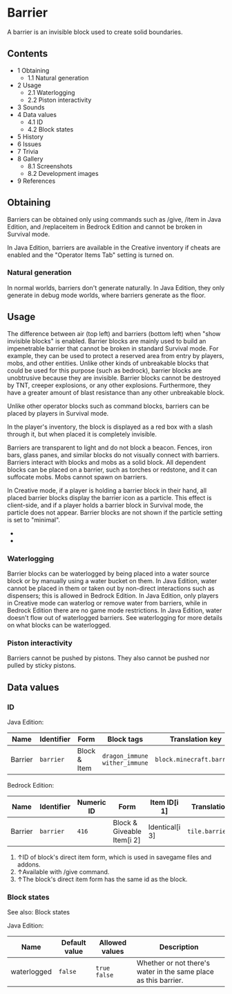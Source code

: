 # Barrier
A barrier is an invisible block used to create solid boundaries.

## Contents
- 1 Obtaining
	- 1.1 Natural generation
- 2 Usage
	- 2.1 Waterlogging
	- 2.2 Piston interactivity
- 3 Sounds
- 4 Data values
	- 4.1 ID
	- 4.2 Block states
- 5 History
- 6 Issues
- 7 Trivia
- 8 Gallery
	- 8.1 Screenshots
	- 8.2 Development images
- 9 References

## Obtaining
Barriers can be obtained only using commands such as /give, /item in Java Edition, and /replaceitem in Bedrock Edition and cannot be broken in Survival mode.

In Java Edition, barriers are available in the Creative inventory if cheats are enabled and the "Operator Items Tab" setting is turned on.

### Natural generation
In normal worlds, barriers don't generate naturally. In Java Edition, they only generate in debug mode worlds, where barriers generate as the floor.

## Usage
The difference between air (top left) and barriers (bottom left) when "show invisible blocks" is enabled.
Barrier blocks are mainly used to build an impenetrable barrier that cannot be broken in standard Survival mode. For example, they can be used to protect a reserved area from entry by players, mobs, and other entities. Unlike other kinds of unbreakable blocks that could be used for this purpose (such as bedrock), barrier blocks are unobtrusive because they are invisible. Barrier blocks cannot be destroyed by TNT, creeper explosions, or any other explosions. Furthermore, they have a greater amount of blast resistance than any other unbreakable block.

Unlike other operator blocks such as command blocks, barriers can be placed by players in Survival mode.

In the player's inventory, the block is displayed as a red box with a slash through it, but when placed it is completely invisible.

Barriers are transparent to light and do not block a beacon. Fences, iron bars, glass panes, and similar blocks do not visually connect with barriers. Barriers interact with blocks and mobs as a solid block. All dependent blocks can be placed on a barrier, such as torches or redstone, and it can suffocate mobs. Mobs cannot spawn on barriers.

In Creative mode, if a player is holding a barrier block in their hand, all placed barrier blocks display the barrier icon as a particle. This effect is client-side, and if a player holds a barrier block in Survival mode, the particle does not appear. Barrier blocks are not shown if the particle setting is set to "minimal". 

- 
- 

### Waterlogging
Barrier blocks can be waterlogged by being placed into a water source block or by manually using a water bucket on them. In Java Edition, water cannot be placed in them or taken out by non-direct interactions such as dispensers; this is allowed in Bedrock Edition. In Java Edition, only players in Creative mode can waterlog or remove water from barriers, while in Bedrock Edition there are no game mode restrictions. In Java Edition, water doesn't flow out of waterlogged barriers. See waterlogging for more details on what blocks can be waterlogged.

### Piston interactivity
Barriers cannot be pushed by pistons. They also cannot be pushed nor pulled by sticky pistons.

## Data values
### ID
Java Edition:

| Name    | Identifier | Form         | Block tags                          | Translation key           |
|---------|------------|--------------|-------------------------------------|---------------------------|
| Barrier | `barrier`  | Block & Item | `dragon_immune`<br/>`wither_immune` | `block.minecraft.barrier` |

Bedrock Edition:

| Name    | Identifier | Numeric ID | Form                       | Item ID[i 1]   | Translation key     |
|---------|------------|------------|----------------------------|----------------|---------------------|
| Barrier | `barrier`  | `416`      | Block & Giveable Item[i 2] | Identical[i 3] | `tile.barrier.name` |

1. ↑ID of block's direct item form, which is used in savegame files and addons.
2. ↑Available with /give command.
3. ↑The block's direct item form has the same id as the block.

### Block states
See also: Block states

Java Edition:

| Name        | Default value | Allowed values     | Description                                                     |
|-------------|---------------|--------------------|-----------------------------------------------------------------|
| waterlogged | `false`       | `true`<br/>`false` | Whether or not there's water in the same place as this barrier. |



